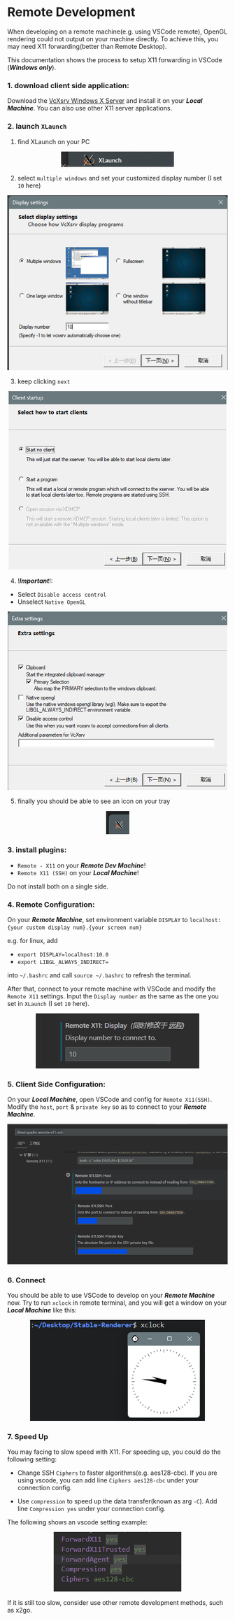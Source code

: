 # Remote Development

When developing on a remote machine(e.g. using VSCode remote), OpenGL rendering could not output on your machine directly. To achieve this, you may need X11 forwarding(better than Remote Desktop).

This documentation shows the process to setup X11 forwarding in VSCode (***Windows only***).

### 1. download client side application:

Download the [VcXsrv Windows X Server](https://sourceforge.net/projects/vcxsrv/) and install it on your ***Local Machine***. You can also use other X11 server applications.

### 2. launch `XLaunch` 
    
1. find XLaunch on your PC

<center><img src="imgs/image.png" /></center>

2. select `multiple windows` and set your customized display number (I set `10` here) 

<center><img src="imgs/image-3.png" /></center>

3. keep clicking `next`

<center><img src="imgs/image-4.png" /></center>

4. !***Important***!:

 * Select `Disable access control`
 * Unselect `Native OpenGL`

<center><img src="imgs/image-5.png" /></center>

5. finally you should be able to see an icon on your tray 

<center><img src="imgs/image-6.png" /></center>

### 3. install plugins:
    
- `Remote - X11` on your ***Remote Dev Machine***! 
- `Remote X11 (SSH)` on your ***Local Machine***!

Do not install both on a single side.

### 4. Remote Configuration:

On your ***Remote Machine***, set environment variable `DISPLAY` to `localhost:{your custom display num}.{your screen num}`

e.g. for linux, add

- `export DISPLAY=localhost:10.0`
- `export LIBGL_ALWAYS_INDIRECT=`

into `~/.bashrc` and call `source ~/.bashrc` to refresh the terminal.

After that, connect to your remote machine with VSCode and modify the `Remote X11` settings. Input the `Display number`
as the same as the one you set in `XLaunch` (I set `10` here).

<center><img src="imgs/image-7.png" /></center>

### 5. Client Side Configuration:

On your ***Local Machine***, open VSCode and config for `Remote X11(SSH)`. Modify the `host`, `port` & `private key` so as to connect to your ***Remote Machine***.

<center><img src="imgs/094100.png" /></center>

### 6. Connect

You should be able to use VSCode to develop on your ***Remote Machine*** now. Try to run `xclock` in remote terminal, and you will get a window on your ***Local Machine*** like this:

<center><img src="imgs/image-8.png" /></center>

### 7. Speed Up

You may facing to slow speed with X11. For speeding up, you could do the following setting:

 * Change SSH `Ciphers` to faster algorithms(e.g. aes128-cbc). If you are using vscode, you can add line `Ciphers aes128-cbc` under your connection config.

 * Use `compression` to speed up the data transfer(known as arg `-C`). Add line `Compression yes` under your connection config.

The following shows an vscode setting example:

  <center><img src="imgs/speed_up.png" /></center>

If it is still too slow, consider use other remote development methods, such as x2go.